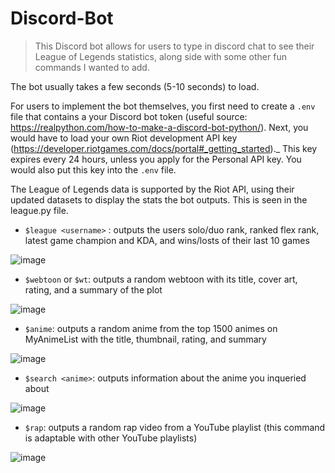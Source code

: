 # Discord-Bot

> This Discord bot allows for users to type in discord chat to see their League of Legends statistics, along side with some other fun commands I wanted to add. 

The bot usually takes a few seconds (5-10 seconds) to load. 

For users to implement the bot themselves, you first need to create a `.env` file that contains a your Discord bot token (useful source: https://realpython.com/how-to-make-a-discord-bot-python/). Next, you would have to load your own Riot development API key (https://developer.riotgames.com/docs/portal#_getting_started)._ This key expires every 24 hours, unless you apply for the Personal API key. You would also put this key into the `.env` file.

The League of Legends data is supported by the Riot API, using their updated datasets to display the stats the bot outputs. This is seen in the league.py file.


- `$league <username>` : outputs the users solo/duo rank, ranked flex rank, latest game champion and KDA, and wins/losts of their last 10 games

![image](https://user-images.githubusercontent.com/105384095/174151656-4be7faa3-5693-4445-9eb0-baf3eb4015dc.png)

- `$webtoon` or `$wt`: outputs a random webtoon with its title, cover art, rating, and a summary of the plot

![image](https://user-images.githubusercontent.com/105384095/175999398-eb45e4db-ba57-46c8-a3a5-3ad7bcad093e.png)

- `$anime`: outputs a random anime from the top 1500 animes on MyAnimeList with the title, thumbnail, rating, and summary

![image](https://user-images.githubusercontent.com/105384095/178405845-9934425c-6801-4df6-b2ab-bc57279e7706.png)

- `$search <anime>`: outputs information about the anime you inqueried about

![image](https://user-images.githubusercontent.com/105384095/179610109-c9f27882-3e94-418e-bfa3-c16a02a6d48a.png)

- `$rap`: outputs a random rap video from a YouTube playlist (this command is adaptable with other YouTube playlists)

![image](https://user-images.githubusercontent.com/105384095/178405981-dc6f2757-6f1c-42c4-81d9-b0c7c7097bc9.png)
